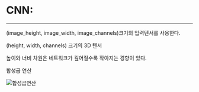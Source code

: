 # CNN: 
------------------------------

(image_height, image_width, image_channels)크기의 입력텐서를 사용한다.

(height, width, channels) 크기의 3D 텐서

높이와 너비 차원은 네트워크가 깊어질수록 작아지는 경향이 있다.



합성곱 연산

![합성곱연산](https://user-images.githubusercontent.com/59241047/80000332-f88cff80-84f7-11ea-8262-8dc68fbd3e05.JPG)

